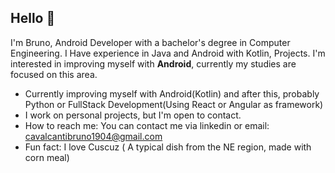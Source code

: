 ## Hello 👋

I'm Bruno, Android Developer with a bachelor's degree in Computer Engineering. I Have experience in Java and Android with Kotlin, Projects.
I'm interested in improving myself with **Android**, currently my studies are focused on this area.

- Currently improving myself with Android(Kotlin) and after this, probably Python or FullStack Development(Using React or Angular as framework)
- I work on personal projects, but I'm open to contact.
- How to reach me: You can contact me via linkedin or email: cavalcantibruno1904@gmail.com
- Fun fact: I love Cuscuz ( A typical dish from the NE region, made with corn meal)

  
<!--
**brucavalcanti/brucavalcanti** is a ✨ _special_ ✨ repository because its `README.md` (this file) appears on your GitHub profile.

Here are some ideas to get you started:

- 🔭 I’m currently working on ...
- 🌱 I’m currently learning ...
- 👯 I’m looking to collaborate on ...
- 🤔 I’m looking for help with ...
- 💬 Ask me about ...
- 📫 How to reach me: ...
- 😄 Pronouns: ...
- ⚡ Fun fact: ...
-->
